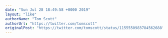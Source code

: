 ```yaml
---
date: "Sun Jul 28 18:49:58 +0000 2019"
layout: "like"
authorName: "Tom Scott"
authorUrl: "https://twitter.com/tomscott"
originalPost: "https://twitter.com/tomscott/status/1155550983784562688"
---
```

